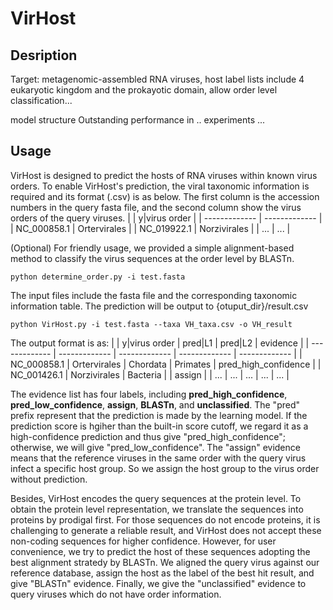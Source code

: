 # VirHost
## Desription 
Target: metagenomic-assembled RNA viruses, 
host label lists include 4 eukaryotic kingdom and the prokayotic domain, allow order level classification...

model structure
Outstanding performance in .. experiments ...

## Usage
VirHost is designed to predict the hosts of RNA viruses within known virus orders. To enable VirHost's prediction, the viral taxonomic information is required and its format (.csv) is as below. The first column is the accession numbers in the query fasta file, and the second column show the virus orders of the query viruses.
|   | y\|virus order |
| ------------- | ------------- |
| NC_000858.1 | Ortervirales  |
| NC_019922.1  | Norzivirales  |
| ...  | ...  |

(Optional) For friendly usage, we provided a simple alignment-based method to classify the virus sequences at the order level by BLASTn.
```
python determine_order.py -i test.fasta
```

The input files include the fasta file and the corresponding taxonomic information table. The prediction will be output to {otuput_dir}/result.csv

```
python VirHost.py -i test.fasta --taxa VH_taxa.csv -o VH_result
```

The output format is as:
|   | y\|virus order | pred\|L1 | pred\|L2 | evidence |
| ------------- | ------------- | ------------- | ------------- | ------------- |
| NC_000858.1 | Ortervirales  | Chordata | Primates | pred_high_confidence |
| NC_001426.1  | Norzivirales  | Bacteria |  | assign |
| ...  | ...  | ...  | ...  | ...  |

The evidence list has four labels, including **pred_high_confidence**, **pred_low_confidence**, **assign**, **BLASTn**, and **unclassified**. The "pred" prefix represent that the prediction is made by the learning model. If the prediction score is hgiher than the built-in score cutoff, we regard it as a high-confidence prediction and thus give "pred_high_confidence"; otherwise, we will give "pred_low_confidence". The "assign" evidence means that the reference viruses in the same order with the query virus infect a specific host group. So we assign the host group to the virus order without prediction.

Besides, VirHost encodes the query sequences at the protein level. To obtain the protein level representation, we translate the sequences into proteins by prodigal first. For those sequences do not encode proteins, it is challenging to generate a reliable result, and VirHost does not accept these non-coding sequences for higher confidence. However, for user convenience, we try to predict the host of these sequences adopting the best alignment stratedy by BLASTn. We aligned the query virus against our reference database, assign the host as the label of the best hit result, and give "BLASTn" evidence. Finally, we give the "unclassified" evidence to query viruses which do not have order information.
